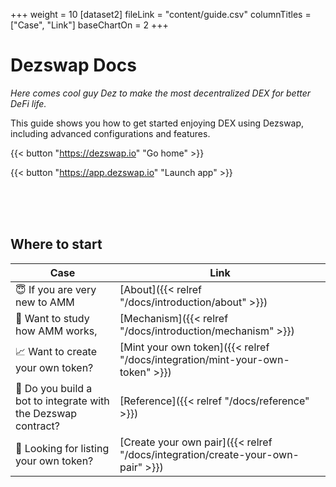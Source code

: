 +++
weight = 10
[dataset2]
fileLink = "content/guide.csv"
columnTitles = ["Case", "Link"]
baseChartOn = 2
+++

# **Dezswap Docs**

*Here comes cool guy Dez to make the most decentralized DEX for better DeFi life.*

This guide shows you how to get started enjoying DEX using Dezswap, including advanced configurations and features.

{{< button "https://dezswap.io" "Go home" >}}

{{< button "https://app.dezswap.io" "Launch app" >}}

<br>
<br>
<br>

## **Where to start**

| Case                                                          | Link                                        |
|---------------------------------------------------------------|---------------------------------------------|
| 😇 If you are very new to AMM                                 | [About]({{< relref "/docs/introduction/about" >}}) |
| 📝 Want to study how AMM works,                               | [Mechanism]({{< relref "/docs/introduction/mechanism" >}}) |
| 📈 Want to create your own token?                             | [Mint your own token]({{< relref "/docs/integration/mint-your-own-token" >}}) |
| 🤖 Do you build a bot to integrate with the Dezswap contract? | [Reference]({{< relref "/docs/reference" >}}) |
| 🚀 Looking for listing your own token?                        | [Create your own pair]({{< relref "/docs/integration/create-your-own-pair" >}}) |